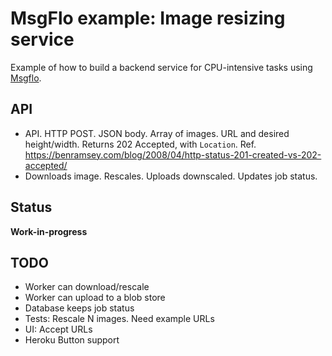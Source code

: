 # MsgFlo example: Image resizing service

Example of how to build a backend service for CPU-intensive tasks using [Msgflo](https://msgflo/org).

## API

* API. HTTP POST. JSON body. Array of images. URL and desired height/width. Returns 202 Accepted, with `Location`.
Ref. https://benramsey.com/blog/2008/04/http-status-201-created-vs-202-accepted/
* Downloads image. Rescales. Uploads downscaled. Updates job status.

## Status
**Work-in-progress**

## TODO

* Worker can download/rescale
* Worker can upload to a blob store
* Database keeps job status
* Tests: Rescale N images. Need example URLs
* UI: Accept URLs
* Heroku Button support
